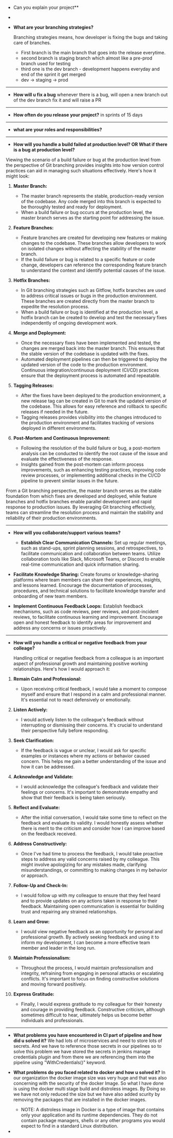 - Can you explain your project**
- 



- **What are your branching strategies?**
  
   Branching strategies means, how developer is fixing the bugs and taking care of branches.

   - First branch is the main branch that goes into the release everytime.
   - second branch is staging branch which almost like a pre-prod branch used for testing
   - third one is the dev branch - development happens everyday and end of the sprint it get merged
   - dev -> staging -> prod
 ************************************************************************************************************************************************************************************************************  
- **How will u fix a bug**
whenever there is a bug, will open a new branch out of the dev branch fix it and will raise a PR

************************************************************************************************************************************************************************************************************
- **How often do you release your project?**
   in sprints of 15 days
**********************************************************************************************************************************************************************************************************
- **what are your roles and responsibilities?**

************************************************************************************************************************************************************************************************************
- **How will you handle a build failed at production level? OR What if there is a bug at production level?**

Viewing the scenario of a build failure or bug at the production level from the perspective of Git branching provides insights into how version control practices can aid in managing such situations effectively. Here's how it might look:

1. **Master Branch:**
   - The master branch represents the stable, production-ready version of the codebase. Any code merged into this branch is expected to be thoroughly tested and ready for deployment.
   - When a build failure or bug occurs at the production level, the master branch serves as the starting point for addressing the issue.

2. **Feature Branches:**
   - Feature branches are created for developing new features or making changes to the codebase. These branches allow developers to work on isolated changes without affecting the stability of the master branch.
   - If the build failure or bug is related to a specific feature or code change, developers can reference the corresponding feature branch to understand the context and identify potential causes of the issue.

3. **Hotfix Branches:**
   - In Git branching strategies such as Gitflow, hotfix branches are used to address critical issues or bugs in the production environment. These branches are created directly from the master branch to expedite the resolution process.
   - When a build failure or bug is identified at the production level, a hotfix branch can be created to develop and test the necessary fixes independently of ongoing development work.

4. **Merge and Deployment:**
   - Once the necessary fixes have been implemented and tested, the changes are merged back into the master branch. This ensures that the stable version of the codebase is updated with the fixes.
   - Automated deployment pipelines can then be triggered to deploy the updated version of the code to the production environment. Continuous integration/continuous deployment (CI/CD) practices ensure that the deployment process is automated and repeatable.

5. **Tagging Releases:**
   - After the fixes have been deployed to the production environment, a new release tag can be created in Git to mark the updated version of the codebase. This allows for easy reference and rollback to specific releases if needed in the future.
   - Tagging releases provides visibility into the changes introduced to the production environment and facilitates tracking of versions deployed in different environments.

6. **Post-Mortem and Continuous Improvement:**
   - Following the resolution of the build failure or bug, a post-mortem analysis can be conducted to identify the root cause of the issue and evaluate the effectiveness of the response.
   - Insights gained from the post-mortem can inform process improvements, such as enhancing testing practices, improving code review processes, or implementing additional checks in the CI/CD pipeline to prevent similar issues in the future.

From a Git branching perspective, the master branch serves as the stable foundation from which fixes are developed and deployed, while feature branches and hotfix branches enable parallel development and rapid response to production issues. By leveraging Git branching effectively, teams can streamline the resolution process and maintain the stability and reliability of their production environments.


************************************************************************************************************************************************************************************************************************

- **How will you collaborate/support various teams?**

   - **Establish Clear Communication Channels:** Set up regular meetings, such as stand-ups, sprint planning sessions, and retrospectives, to facilitate communication and collaboration between teams.
Utilize collaboration tools like Slack, Microsoft Teams, or Discord to enable real-time communication and quick information sharing.

- **Facilitate Knowledge Sharing:** Create forums or knowledge-sharing platforms where team members can share their experiences, insights, and lessons learned.
Encourage the documentation of processes, procedures, and technical solutions to facilitate knowledge transfer and onboarding of new team members.

- **Implement Continuous Feedback Loops:** Establish feedback mechanisms, such as code reviews, peer reviews, and post-incident reviews, to facilitate continuous learning and improvement.
Encourage open and honest feedback to identify areas for improvement and address any concerns or issues proactively.

**************************************************************************************************************************************************************************************************************************

- **How will you handle a critical or negative feedback from your colleage?**

  Handling critical or negative feedback from a colleague is an important aspect of professional growth and maintaining positive working relationships. Here's how I would approach it:

1. **Remain Calm and Professional:**
   - Upon receiving critical feedback, I would take a moment to compose myself and ensure that I respond in a calm and professional manner. It's essential not to react defensively or emotionally.

2. **Listen Actively:**
   - I would actively listen to the colleague's feedback without interrupting or dismissing their concerns. It's crucial to understand their perspective fully before responding.

3. **Seek Clarification:**
   - If the feedback is vague or unclear, I would ask for specific examples or instances where my actions or behavior caused concern. This helps me gain a better understanding of the issue and how it can be addressed.

4. **Acknowledge and Validate:**
   - I would acknowledge the colleague's feedback and validate their feelings or concerns. It's important to demonstrate empathy and show that their feedback is being taken seriously.

5. **Reflect and Evaluate:**
   - After the initial conversation, I would take some time to reflect on the feedback and evaluate its validity. I would honestly assess whether there is merit to the criticism and consider how I can improve based on the feedback received.

6. **Address Constructively:**
   - Once I've had time to process the feedback, I would take proactive steps to address any valid concerns raised by my colleague. This might involve apologizing for any mistakes made, clarifying misunderstandings, or committing to making changes in my behavior or approach.

7. **Follow-Up and Check-In:**
   - I would follow up with my colleague to ensure that they feel heard and to provide updates on any actions taken in response to their feedback. Maintaining open communication is essential for building trust and repairing any strained relationships.

8. **Learn and Grow:**
   - I would view negative feedback as an opportunity for personal and professional growth. By actively seeking feedback and using it to inform my development, I can become a more effective team member and leader in the long run.

9. **Maintain Professionalism:**
   - Throughout the process, I would maintain professionalism and integrity, refraining from engaging in personal attacks or escalating conflicts. It's important to focus on finding constructive solutions and moving forward positively.

10. **Express Gratitude:**
    - Finally, I would express gratitude to my colleague for their honesty and courage in providing feedback. Constructive criticism, although sometimes difficult to hear, ultimately helps us become better individuals and professionals.
   
**************************************************************************************************************************************************************************************************************************
- **What problems you have encountered in CI part of pipeline and how did u solved it?**
  We had lots of microservices and need to store lots of secrets. And we have to reference those secrets in our pipelines so to solve this problem we have stored the secrets in jenkins manage credentials plugin and from there we are referencing them into the pipeline using "WithCredentials()" keyword.

- **What problems do you faced related to docker and how u solved it?**
  In our organization the docker image size was very huge and that was also concerning with the security of the docker Image. So what I have done is using the docker multi stage build and distroless images. By Doing so we have not only reduced the size but we have also added scurity by removing the packages that are installed in the docker images.
  - NOTE: A distroless image in Docker is a type of image that contains only your application and its runtime dependencies. They do not contain package managers, shells or any other programs you would expect to find in a standard Linux distribution.
 
- 
